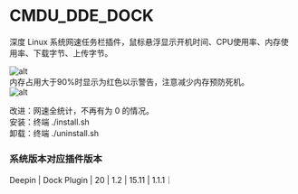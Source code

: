 # CMDU_DDE_DOCK
深度 Linux 系统网速任务栏插件，鼠标悬浮显示开机时间、CPU使用率、内存使用率、下载字节、上传字节。  

![alt](preview.png)  
内存占用大于90%时显示为红色以示警告，注意减少内存预防死机。  
![alt](preview90.png)  

改进：网速全统计，不再有为 0 的情况。  
安装：终端 ./install.sh  
卸载：终端 ./uninstall.sh  

### 系统版本对应插件版本
Deepin | Dock Plugin |
20 | 1.2 |
15.11 | 1.1.1｜